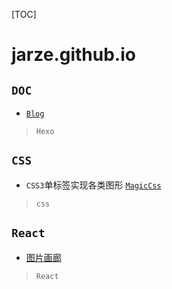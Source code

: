 [TOC]

# jarze.github.io

## `DOC`
* [`Blog`](https://jarze.github.io/Blog/)
> `Hexo`

## `CSS`
* `CSS3`单标签实现各类图形 [`MagicCss`](https://jarze.github.io/magicCss/index.html)
> `css`

## `React`
* [图片画廊](https://jarze.github.io/React_webpack_pics/)
> `React`
